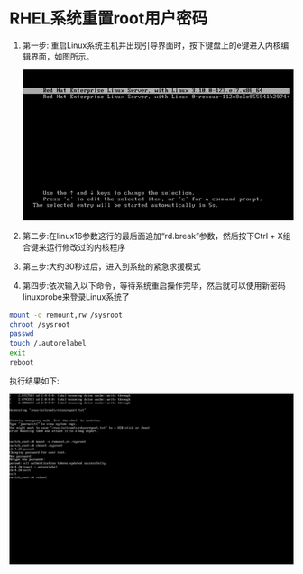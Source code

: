 # RHEL系统重置root用户密码

1. 第一步: 重启Linux系统主机并出现引导界面时，按下键盘上的e键进入内核编辑界面，如图所示。

   ![](/assets/root1.png)

2. 第二步:在linux16参数这行的最后面追加“rd.break”参数，然后按下Ctrl + X组合键来运行修改过的内核程序

3. 第三步:大约30秒过后，进入到系统的紧急求援模式

4. 第四步:依次输入以下命令，等待系统重启操作完毕，然后就可以使用新密码linuxprobe来登录Linux系统了

```bash
mount -o remount,rw /sysroot
chroot /sysroot
passwd
touch /.autorelabel
exit
reboot
```

执行结果如下:

![](/assets/root4.png)

